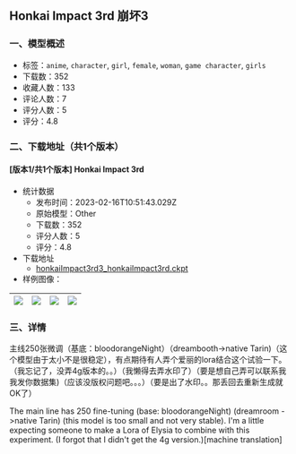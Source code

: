 ## Honkai Impact 3rd 崩坏3
### 一、模型概述

- 标签：`anime`, `character`, `girl`, `female`, `woman`, `game character`, `girls`
- 下载数：352
- 收藏人数：133
- 评论人数：7
- 评分人数：5
- 评分：4.8

### 二、下载地址（共1个版本）

#### [版本1/共1个版本] Honkai Impact 3rd 

- 统计数据
  - 发布时间：2023-02-16T10:51:43.029Z
  - 原始模型：Other
  - 下载数：352
  - 评分人数：5
  - 评分：4.8
- 下载地址
  - [honkaiImpact3rd3_honkaiImpact3rd.ckpt](https://civitai.com/api/download/models/11148)
- 样例图像：

| <img src="https://image.civitai.com/xG1nkqKTMzGDvpLrqFT7WA/ce47f524-585d-429d-9261-e74f6ad77400/width=450/107435.jpeg" /> | <img src="https://image.civitai.com/xG1nkqKTMzGDvpLrqFT7WA/5503eec3-dd6c-40ce-5c37-61a3aaf59600/width=450/107443.jpeg" /> | <img src="https://image.civitai.com/xG1nkqKTMzGDvpLrqFT7WA/f611b526-ccc7-4efa-cb17-ac5ab3edb200/width=450/107442.jpeg" /> | <img src="https://image.civitai.com/xG1nkqKTMzGDvpLrqFT7WA/c399c13e-8b8e-4573-85f4-6942ca23e200/width=450/107441.jpeg" /> |
| ---- | ---- | ---- | ---- |


### 三、详情
<p>主线250张微调（基底：bloodorangeNight）（dreambooth-&gt;native Tarin)（这个模型由于太小不是很稳定），有点期待有人弄个爱丽的lora结合这个试验一下。（我忘记了，没弄4g版本的。。）（我懒得去弄水印了）（要是想自己弄可以联系我我发你数据集)（应该没版权问题吧。。。）（要是出了水印。。那丢回去重新生成就OK了）</p><p></p><p></p><p>The main line has 250 fine-tuning (base: bloodorangeNight) (dreamroom -&gt;native Tarin) (this model is too small and not very stable). I'm a little expecting someone to make a Lora of Elysia to combine with this experiment. (I forgot that I didn't get the 4g version.)[machine translation]</p><p></p><p></p>